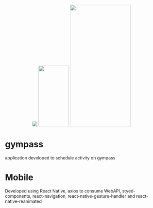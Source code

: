 <p align="center">
  <img src="https://i.imgsafe.org/c7/c74b77f9f1.gif">
  <img width="100" height="200" src="https://i.imgsafe.org/c7/c7dee96d9d.jpeg">
  <img width="200" height="400" src="https://i.imgsafe.org/c7/c7deac3211.jpeg">
</p>

# gympass

application developed to schedule activity on gympass

# Mobile

Developed using React Native, axios to consume WebAPI, styed-components, react-navigation, react-native-gesture-handler and 
react-native-reanimated

